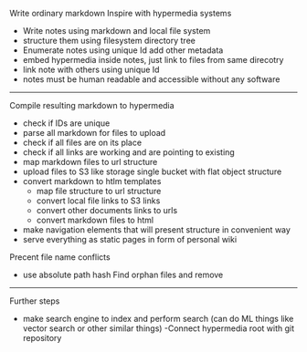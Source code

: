 Write ordinary markdown
Inspire with hypermedia systems

- Write notes using markdown and local file system
- structure them using filesystem directory tree
- Enumerate notes using unique Id add other metadata
- embed hypermedia inside notes, just link to files from same direcotry
- link note with others using unique Id
- notes must be human readable and accessible without any software
--- 

Compile resulting markdown to hypermedia
-  check if IDs are unique
-  parse all markdown for files to upload
-  check if all files are on its place
-  check if all links are working and are pointing to existing 
-  map markdown files to url structure
-  upload files to S3 like storage single bucket with flat object structure
-  convert markdown to htlm templates 
    -  map file structure to url structure
    -  convert local file links to S3 links
    -  convert other documents links to urls
    -  convert markdown files to html
- make navigation elements that will present structure in convenient way
- serve everything as static pages in form of personal wiki

Precent file name conflicts 
- use absolute path hash
Find orphan files and remove

---

Further steps
- make search engine to index and perform search (can do ML things like vector search or other similar things)
-Connect hypermedia root with git repository
